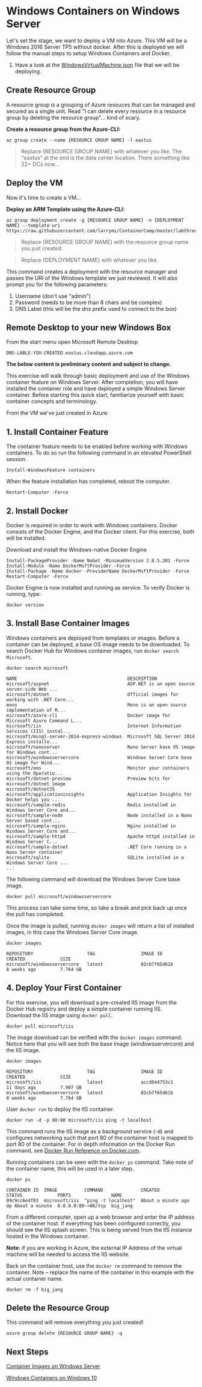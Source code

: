 

# Windows Containers on Windows Server
Let's set the stage, we want to deploy a VM into Azure. This VM will be a Windows 2016 Server TP5 without docker. After this is deployed we will follow the manual steps to setup Windows Containers and Docker. 

1. Have a look at the [WindowsVirtualMachine.json](WindowsVirtualMachine.json) file that we will be deploying.

## Create Resource Group ##
A resource group is a grouping of Azure resouces that can be managed and secured as a single unit. Read "I can delete every resource in a resource group by deleting the resource group"... kind of scary.

**Create a resource group from the Azure-CLI:**

    az group create --name {RESOURCE GROUP NAME} -l eastus

> Replace {RESOURCE GROUP NAME} with whatever you like. The "eastus" at the end is the data center location. There something like 22+ DCs now...

## Deploy the VM ##
Now it's time to create a VM... 

**Deploy an ARM Template using the Azure-CLI:**

    az group deployment create -g {RESOURCE GROUP NAME} -n {DEPLOYMENT NAME} --template-uri https://raw.githubusercontent.com/larryms/ContainerCamp/master/labthree/WindowsVirtualMachine.json

> Replace {RESOURCE GROUP NAME} with the resource group name you just created.

> Replace {DEPLOYMENT NAME} with whatever you like.

This command creates a deployment with the resource manager and passes the URI of the Windows template we just reviewed. It will also prompt you for the following parameters:

1. Username (don't use "admin")
2. Password (needs to be more than 8 chars and be complex)
3. DNS Label (this will be the dns prefix used to connect to the box)

## Remote Desktop to your new Windows Box ##
From the start menu open Microsoft Remote Desktop

    DNS-LABLE-YOU-CREATED.eastus.cloudapp.azure.com


**The below content is preliminary content and subject to change.**

This exercise will walk through basic deployment and use of the Windows container feature on Windows Server. After completion, you will have installed the container role and have deployed a simple Windows Server container. Before starting this quick start, familiarize yourself with basic container concepts and terminology. 

From the VM we've just created in Azure:

## 1. Install Container Feature

The container feature needs to be enabled before working with Windows containers. To do so run the following command in an elevated PowerShell session.

```none
Install-WindowsFeature containers
```

When the feature installation has completed, reboot the computer.

```none
Restart-Computer -Force
```

## 2. Install Docker

Docker is required in order to work with Windows containers. Docker consists of the Docker Engine, and the Docker client. For this exercise, both will be installed.

Download and install the Windows-native Docker Engine

```none
Install-PackageProvider -Name NuGet -MinimumVersion 2.8.5.201 -Force
Install-Module -Name DockerMsftProvider -Force
Install-Package -Name docker -ProviderName DockerMsftProvider -Force
Restart-Computer -Force
```

Docker Engine is now installed and running as service. To verify Docker is running, type:
```none
docker version
```


## 3. Install Base Container Images

Windows containers are deployed from templates or images. Before a container can be deployed, a base OS image needs to be downloaded. To search Docker Hub for Windows container images, run `docker search Microsoft`.  

```none
docker search microsoft

NAME                                         DESCRIPTION
microsoft/aspnet                             ASP.NET is an open source server-side Web ...
microsoft/dotnet                             Official images for working with .NET Core...
mono                                         Mono is an open source implementation of M...
microsoft/azure-cli                          Docker image for Microsoft Azure Command L...
microsoft/iis                                Internet Information Services (IIS) instal...
microsoft/mssql-server-2014-express-windows  Microsoft SQL Server 2014 Express installe...
microsoft/nanoserver                         Nano Server base OS image for Windows cont...
microsoft/windowsservercore                  Windows Server Core base OS image for Wind...
microsoft/oms                                Monitor your containers using the Operatio...
microsoft/dotnet-preview                     Preview bits for microsoft/dotnet image
microsoft/dotnet35
microsoft/applicationinsights                Application Insights for Docker helps you ...
microsoft/sample-redis                       Redis installed in Windows Server Core and...
microsoft/sample-node                        Node installed in a Nano Server based cont...
microsoft/sample-nginx                       Nginx installed in Windows Server Core and...
microsoft/sample-httpd                       Apache httpd installed in Windows Server C...
microsoft/sample-dotnet                      .NET Core running in a Nano Server container
microsoft/sqlite                             SQLite installed in a Windows Server Core ...
...
```

The following command will download the Windows Server Core base image.

```none
docker pull microsoft/windowsservercore
```

This process can take some time, so take a break and pick back up once the pull has completed.

Once the image is pulled, running `docker images` will return a list of installed images, in this case the Windows Server Core image.

```none
docker images

REPOSITORY                    TAG                 IMAGE ID            CREATED             SIZE
microsoft/windowsservercore   latest              02cb7f65d61b        8 weeks ago         7.764 GB
```

## 4. Deploy Your First Container

For this exercise, you will download a pre-created IIS image from the Docker Hub registry and deploy a simple container running IIS.  
Download the IIS image using `docker pull`.  

```none
docker pull microsoft/iis
```

The image download can be verified with the `docker images` command. Notice here that you will see both the base image (windowsservercore) and the IIS image.

```none
docker images

REPOSITORY                    TAG                 IMAGE ID            CREATED             SIZE
microsoft/iis                 latest              accd044753c1        11 days ago         7.907 GB
microsoft/windowsservercore   latest              02cb7f65d61b        8 weeks ago         7.764 GB
```

User `docker run` to deploy the IIS container.

```none
docker run -d -p 80:80 microsoft/iis ping -t localhost
```

This command runs the IIS image as a background service (-d) and configures networking such that port 80 of the container host is mapped to port 80 of the container.
For in depth information on the Docker Run command, see [Docker Run Reference on Docker.com]( https://docs.docker.com/engine/reference/run/).


Running containers can be seen with the `docker ps` command. Take note of the container name, this will be used in a later step.

```none
docker ps

CONTAINER ID  IMAGE          COMMAND              CREATED             STATUS             PORTS               NAME
09c9cc6e4f83  microsoft/iis  "ping -t localhost"  About a minute ago  Up About a minute  0.0.0.0:80->80/tcp  big_jang
```

From a different computer, open up a web browser and enter the IP address of the container host. If everything has been configured correctly, you should see the IIS splash screen. This is being served from the IIS instance hosted in the Windows container.

**Note:** if you are working in Azure, the external IP Address of the virtual machine will be needed to access the IIS website.

Back on the container host, use the `docker rm` command to remove the container. Note – replace the name of the container in this example with the actual container name.

```none
docker rm -f big_jang
```

## Delete the Resource Group ##
This command will remove everything you just created!

    azure group delete {RESOURCE GROUP NAME} -q

## Next Steps

[Container Images on Windows Server](https://msdn.microsoft.com/en-us/virtualization/windowscontainers/quick_start/quick_start_images)

[Windows Containers on Windows 10](https://msdn.microsoft.com/en-us/virtualization/windowscontainers/quick_start/quick_start_windows_10)
